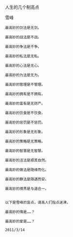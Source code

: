 人生的几个制高点

雪峰


    最高妙的剑法是无剑。

    最高妙的战法是不战。

    最高妙的争法是不争。

    最高妙的私法是无私。

    最高妙的心法是无心。

    最高妙的为法是无为。

    最高妙的管理是不管理。

    最高妙的拥有是不拥有。

    最高妙的富有是无财产。

    最高妙的饮食是不饮食。

    最高妙的惩罚是不惩罚。

    最高妙的形象是无形象。

    最高妙的策略是无策略。

    最高妙的智慧是无智慧。

    最高妙的活法是顺其自然。

    最高妙的做法是随缘而化。

    最高妙的静法是随遇而安。

    最高妙的境界是与道合一。


    以下是雪峰的盲点，请高人们指点迷津。

    最高妙的情是……？

    最高妙的爱是……？

    2011/3/14




